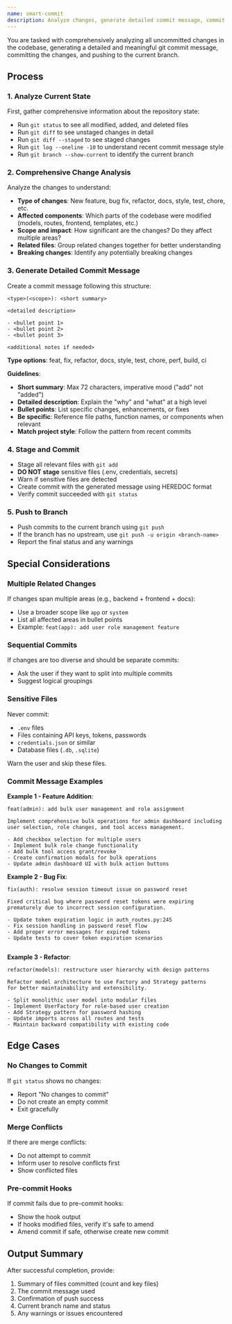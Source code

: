 ```yaml
---
name: smart-commit
description: Analyze changes, generate detailed commit message, commit and push
---
```


You are tasked with comprehensively analyzing all uncommitted changes in the codebase, generating a detailed and meaningful git commit message, committing the changes, and pushing to the current branch.

## Process

### 1. Analyze Current State
First, gather comprehensive information about the repository state:

- Run `git status` to see all modified, added, and deleted files
- Run `git diff` to see unstaged changes in detail
- Run `git diff --staged` to see staged changes
- Run `git log --oneline -10` to understand recent commit message style
- Run `git branch --show-current` to identify the current branch

### 2. Comprehensive Change Analysis
Analyze the changes to understand:

- **Type of changes**: New feature, bug fix, refactor, docs, style, test, chore, etc.
- **Affected components**: Which parts of the codebase were modified (models, routes, frontend, templates, etc.)
- **Scope and impact**: How significant are the changes? Do they affect multiple areas?
- **Related files**: Group related changes together for better understanding
- **Breaking changes**: Identify any potentially breaking changes

### 3. Generate Detailed Commit Message
Create a commit message following this structure:

```
<type>(<scope>): <short summary>

<detailed description>

- <bullet point 1>
- <bullet point 2>
- <bullet point 3>

<additional notes if needed>

```

**Type options**: feat, fix, refactor, docs, style, test, chore, perf, build, ci

**Guidelines**:
- **Short summary**: Max 72 characters, imperative mood ("add" not "added")
- **Detailed description**: Explain the "why" and "what" at a high level
- **Bullet points**: List specific changes, enhancements, or fixes
- **Be specific**: Reference file paths, function names, or components when relevant
- **Match project style**: Follow the pattern from recent commits

### 4. Stage and Commit
- Stage all relevant files with `git add`
- **DO NOT stage** sensitive files (.env, credentials, secrets)
- Warn if sensitive files are detected
- Create commit with the generated message using HEREDOC format
- Verify commit succeeded with `git status`

### 5. Push to Branch
- Push commits to the current branch using `git push`
- If the branch has no upstream, use `git push -u origin <branch-name>`
- Report the final status and any warnings

## Special Considerations

### Multiple Related Changes
If changes span multiple areas (e.g., backend + frontend + docs):
- Use a broader scope like `app` or `system`
- List all affected areas in bullet points
- Example: `feat(app): add user role management feature`

### Sequential Commits
If changes are too diverse and should be separate commits:
- Ask the user if they want to split into multiple commits
- Suggest logical groupings

### Sensitive Files
Never commit:
- `.env` files
- Files containing API keys, tokens, passwords
- `credentials.json` or similar
- Database files (`.db`, `.sqlite`)

Warn the user and skip these files.

### Commit Message Examples

**Example 1 - Feature Addition**:
```
feat(admin): add bulk user management and role assignment

Implement comprehensive bulk operations for admin dashboard including
user selection, role changes, and tool access management.

- Add checkbox selection for multiple users
- Implement bulk role change functionality
- Add bulk tool access grant/revoke
- Create confirmation modals for bulk operations
- Update admin dashboard UI with bulk action buttons

```

**Example 2 - Bug Fix**:
```
fix(auth): resolve session timeout issue on password reset

Fixed critical bug where password reset tokens were expiring
prematurely due to incorrect session configuration.

- Update token expiration logic in auth_routes.py:245
- Fix session handling in password reset flow
- Add proper error messages for expired tokens
- Update tests to cover token expiration scenarios


```

**Example 3 - Refactor**:
```
refactor(models): restructure user hierarchy with design patterns

Refactor model architecture to use Factory and Strategy patterns
for better maintainability and extensibility.

- Split monolithic user model into modular files
- Implement UserFactory for role-based user creation
- Add Strategy pattern for password hashing
- Update imports across all routes and tests
- Maintain backward compatibility with existing code

```

## Edge Cases

### No Changes to Commit
If `git status` shows no changes:
- Report "No changes to commit"
- Do not create an empty commit
- Exit gracefully

### Merge Conflicts
If there are merge conflicts:
- Do not attempt to commit
- Inform user to resolve conflicts first
- Show conflicted files

### Pre-commit Hooks
If commit fails due to pre-commit hooks:
- Show the hook output
- If hooks modified files, verify it's safe to amend
- Amend commit if safe, otherwise create new commit

## Output Summary

After successful completion, provide:
1. Summary of files committed (count and key files)
2. The commit message used
3. Confirmation of push success
4. Current branch name and status
5. Any warnings or issues encountered
